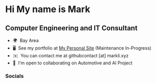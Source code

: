 Hi My name is Mark
===============================================================================================================================

Computer Engineering and IT Consultant
----------------------------------------------

* 🌍  Bay Area
* 🖥️  See my portfolio at [My Personal Site]() (Maintenance In-Progress)
* ✉️  You can contact me at githubcontact \[at\] markli.xyz
* 🤝  I'm open to collaborating on Automotive and AI Project


### Socials


